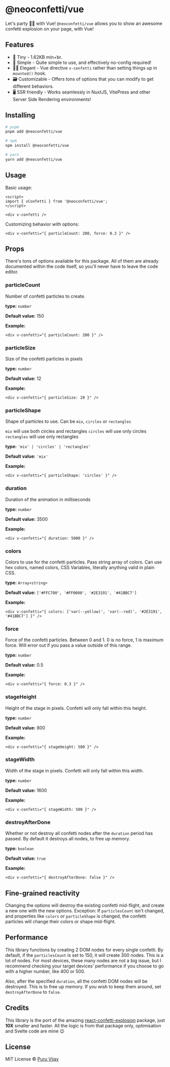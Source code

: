 # @neoconfetti/vue

Let's party 🎊🎊 with Vue! `@neoconfetti/vue` allows you to show an awesome confetti explosion on your page, with Vue!

## Features

- 🤏 Tiny - 1.62KB min+br.
- 🐇 Simple - Quite simple to use, and effectively no-config required!
- 🧙‍♀️ Elegant - Vue directive `v-confetti` rather than setting things up in `mounted()` hook.
- 🗃️ Customizable - Offers tons of options that you can modify to get different behaviors.
- 🖥️ SSR friendly - Works seamlessly in NuxtJS, VitePress and other Server Side Rendering environments!

<!-- TODO: [Try it in Svelte REPL](https://svelte.dev/repl/4e41a080739a4427a1f2c98b7f5d4b24) -->

## Installing

```bash
# pnpm
pnpm add @neoconfetti/vue

# npm
npm install @neoconfetti/vue

# yarn
yarn add @neoconfetti/vue
```

## Usage

Basic usage:

```vue
<script>
import { vConfetti } from '@neoconfetti/vue';
</script>

<div v-confetti />
```

Customizing behavior with options:

```vue
<div v-confetti="{ particleCount: 200, force: 0.3 }" />
```

## Props

There's tons of options available for this package. All of them are already documented within the code itself, so you'll never have to leave the code editor.

### particleCount

Number of confetti particles to create.

**type:** `number`

**Default value:** 150

**Example:**

```vue
<div v-confetti="{ particleCount: 200 }" />
```

### particleSize

Size of the confetti particles in pixels

**type:** `number`

**Default value:** 12

**Example:**

```vue
<div v-confetti="{ particleSize: 20 }" />
```

### particleShape

Shape of particles to use. Can be `mix`, `circles` or `rectangles`

`mix` will use both circles and rectangles
`circles` will use only circles
`rectangles` will use only rectangles

**type:** `'mix' | 'circles' | 'rectangles'`

**Default value:** `'mix'`

**Example:**

```vue
<div v-confetti="{ particleShape: 'circles' }" />
```

### duration

Duration of the animation in milliseconds

**type:** `number`

**Default value:** 3500

**Example:**

```vue
<div v-confetti="{ duration: 5000 }" />
```

### colors

Colors to use for the confetti particles. Pass string array of colors. Can use hex colors, named colors, CSS Variables, literally anything valid in plain CSS.

**type:** `Array<string>`

**Default value:** `['#FFC700', '#FF0000', '#2E3191', '#41BBC7']`

**Example:**

```vue
<div v-confetti="{ colors: ['var(--yellow)', 'var(--red)', '#2E3191', '#41BBC7'] }" />
```

### force

Force of the confetti particles. Between 0 and 1. 0 is no force, 1 is maximum force. Will error out if you pass a value outside of this range.

**type:** `number`

**Default value:** 0.5

**Example:**

```vue
<div v-confetti="{ force: 0.3 }" />
```

### stageHeight

Height of the stage in pixels. Confetti will only fall within this height.

**type:** `number`

**Default value:** 800

**Example:**

```vue
<div v-confetti="{ stageHeight: 500 }" />
```

### stageWidth

Width of the stage in pixels. Confetti will only fall within this width.

**type:** `number`

**Default value:** 1600

**Example:**

```vue
<div v-confetti="{ stageWidth: 500 }" />
```

### destroyAfterDone

Whether or not destroy all confetti nodes after the `duration` period has passed. By default it destroys all nodes, to free up memory.

**type:** `boolean`

**Default value:** `true`

**Example:**

```vue
<div v-confetti="{ destroyAfterDone: false }" />
```

<!--
## Examples

[Basic Example](https://svelte.dev/repl/4e41a080739a4427a1f2c98b7f5d4b24?version=3.50.1)

[Confetti where mouse click](https://svelte.dev/repl/dbe0ab06c34f4f25aa6f948fdd1982c7?version=3.50.1) -->

## Fine-grained reactivity

Changing the options will destroy the existing confetti mid-flight, and create a new one with the new options. Exception: If `particlesCount` isn't changed, and properties like `colors` or `particleShape` is changed, the confetti particles will change their colors or shape mid-flight.

## Performance

This library functions by creating 2 DOM nodes for every single confetti. By default, if the `particlesCount` is set to 150, it will create 300 nodes. This is a lot of nodes. For most devices, these many nodes are not a big issue, but I recommend checking your target devices' performance if you choose to go with a higher number, like 400 or 500.

Also, after the specified `duration`, all the confetti DOM nodes will be destroyed. This is to free up memory. If you wish to keep them around, set `destroyAfterDone` to `false`.

## Credits

This library is the port of the amazing [react-confetti-explosion](https://www.npmjs.com/package//react-confetti-explosion) package, just **10X** smaller and faster. All the logic is from that package only, optimisation and Svelte code are mine 😉

## License

MIT License
© [Puru Vijay](https://twitter.com/puruvjdev)
